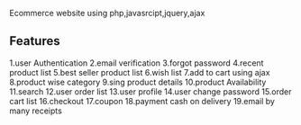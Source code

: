 Ecommerce website using php,javasrcipt,jquery,ajax 

   Features
------------------------
1.user Authentication 
2.email verification
3.forgot password
4.recent product list
5.best seller product list
6.wish list
7.add to cart using ajax
8.product wise category
9.sing product details
10.product Availability
11.search 
12.user order list
13.user profile
14.user change password
15.order cart list
16.checkout 
17.coupon 
18.payment cash on delivery
19.email by many receipts

